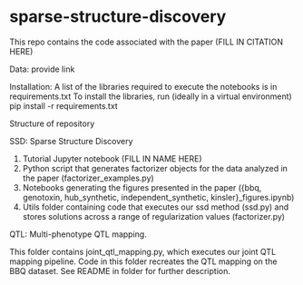 # sparse-structure-discovery

This repo contains the code associated with the paper (FILL IN CITATION HERE)

Data: provide link 

Installation: A list of the libraries required to execute the notebooks is in requirements.txt
To install the libraries, run (ideally in a virtual environment)
pip install -r requirements.txt

Structure of repository

SSD: Sparse Structure Discovery

1. Tutorial Jupyter notebook (FILL IN NAME HERE)
2. Python script that generates factorizer objects for the data analyzed in the paper (factorizer_examples.py)
3. Notebooks generating the figures presented in the paper ({bbq, genotoxin, hub_synthetic, independent_synthetic, kinsler}_figures.ipynb)
4. Utils folder containing code that executes our ssd method (ssd.py) and stores solutions across a range of regularization values (factorizer.py)

QTL: Multi-phenotype QTL mapping.

This folder contains joint_qtl_mapping.py, which executes our joint QTL mapping pipeline. Code in this folder recreates the QTL mapping on the BBQ dataset. See README in folder for further description. 


